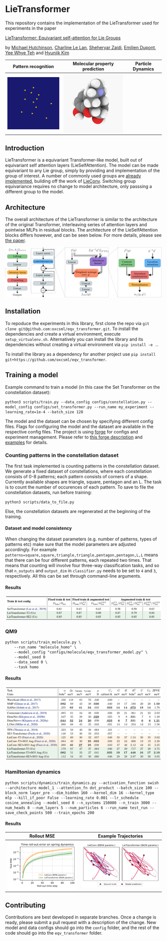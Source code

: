 # LieTransformer

This repository contains the implementation of the LieTransformer used for experiments in the paper

[LieTransformer: Equivariant self-attention for Lie Groups](https://arxiv.org/abs/2012.10885)

by [Michael Hutchinson](), [Charline Le Lan](), [Sheheryar Zaidi](), [Emilien Dupont](), [Yee Whye Teh]() and [Hyunjik Kim]()


Pattern recognition | Molecular property prediction | Particle Dynamics
:-------------------------:|:-------------------------:|:-------------------------:
![Constellations](.github/images/constellation.gif) | ![rotating molecule](.github/images/rotating_molecule.gif)

<!-- ## Cloning this repo
To clone this project, run `git clone --recurse-submodules https://github.com/akosiorek/eqv_transformer`.
If you cloned without the `--recurse-submodules` option, then run `git submodule update --init --recursive`. -->

## Introduction

LieTransformer is a equivariant Transformer-like model, built out of equivariant self attention layers (LieSelfAttention). The model can be made equivariant to any Lie group, simply by providing and implementation of the group of interest. A number of commonly used groups are [already implemented](https://github.com/mfinzi/LieConv/blob/master/lie_conv/lieGroups.py), building off the work of [LieConv](https://github.com/mfinzi/LieConv). Switching group equivariance requires no change to model architecture, only passsing a different group to the model. 

## Architecture

The overall architecture of the LieTransformer is similar to the architecture of the original Transformer, interleaving series of attention layers and pointwise MLPs in residual blocks. The architecture of the LieSelfAttention blocks differs however, and can be seen below. For more details, please see [the paper](https://arxiv.org/abs/2012.10885). 

![model diagram](.github/images/model_diagram.png)


## Installation

To repoduce the experiments in this library, first clone the repo via `git clone git@github.com:oxcsml/eqv_transformer.git`. To install the dependencies and create a virtual environment, execute `setup_virtualenv.sh`. Alternatively you can install the library and its dependencies without creating a virtual environment via `pip install -e .`.

To install the library as a dependency for another project use `pip install git+https://github.com/oxcsml/eqv_transformer`.

<!-- Alternatively, you can install all the dependencies using `pip install -r requirements.txt`. If you do so, you will need to install the LieConv, Forge, and this repo itself (using the `pip install -e` command). Please note the version of LieConv used in this project is a [slightly modified version](https://github.com/MJHutchinson/LieConv) of [the original repo](https://github.com/mfinzi/LieConv) which fixes a bug for updated PyTorch versions.   -->

## Training a model

Example command to train a model (in this case the Set Transformer on the constellation dataset):
```
python3 scripts/train.py --data_config configs/constellation.py --model_config configs/set_transformer.py --run_name my_experiment --learning_rate=1e-4 --batch_size 128
```

The model and the dataset can be chosen by specifying different config files. Flags for configuring the model and
the dataset are available in the respective config files. The project is using
[forge](https://github.com/akosiorek/forge) for configs and experiment management. Please refer to 
[this forge description](http://akosiorek.github.io/ml/2018/11/28/forge.html) and 
[examples](https://github.com/akosiorek/forge/tree/master/forge/examples) for details.

### Counting patterns in the constellation dataset

The first task implemented is counting patterns in the constellation dataset. We generate
a fixed dataset of constellations, where each constellation
consists of 0-8 patterns; each pattern consists of corners of a shape. Currently available shapes are triangle,
square, pentagon and an L. The task is to count the number of occurences of each pattern.
To save to file the constellation datasets, run before training:
```
python3 scripts/data_to_file.py
```
Else, the constellation datasets are regenerated at the beginning of the training.

#### Dataset and model consistency
When changing the dataset parameters (e.g. number of patterns, types of patterns etc) make sure that the model
parameters are adjusted accordingly. For example `patterns=square,square,triangle,triangle,pentagon,pentagon,L,L`
means that there can be four different patterns, each repeated two times. That means that counting will involve four
three-way classification tasks, and so that `n_outputs` and `output_dim` in `classifier.py` needs to be set to `4` and
`3`, respectively. All this can be set through command-line arguments. 

#### Results

![Constellations results](.github/images/constellations_results.png)

### QM9
```
python scripts/train_molecule.py \
    --run_name "molecule_homo" \
    --model_config "configs/molecule/eqv_transformer_model.py" \
    --model_seed 0
    --data_seed 0 \
    --task homo
```

#### Results
![QM9 results](.github/images/QM9_results.png)

### Hamiltonian dynamics
```
python scripts/dynamics/train_dynamics.py --activation_function swish --architecture model_1 --attention_fn dot_product --batch_size 100 --block_norm layer_pre --dim_hidden 160 --kernel_dim 16 --kernel_type mlp --kill_if_poor False --learning_rate 0.001 --lr_schedule cosine_annealing --model_seed 0 --n_systems 150000 --n_train 3000 --num_heads 8 --num_layers 5 --num_particles 6 --run_name test_run --save_check_points 500 --train_epochs 200
```

#### Results
Rollout MSE | Example Trajectories 
:-------------------------:|:-------------------------:
![dynamics rollout](.github/images/time_rollout_1e4.png-1.png) | ![trajectories](.github/images/single_traj_n_train_400_steps_100_idx_3_chunk_len_100.png-1.png)

## Contributing

Contributions are best developed in separate branches. Once a change is ready, please submit a pull request with a
description of the change. New model and data configs should go into the `config` folder, and the rest of the code
should go into the `eqv_transformer` folder.
